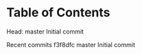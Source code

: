 
# Table of Contents



Head:     master Initial commit

Recent commits
f3f8dfc master Initial commit

